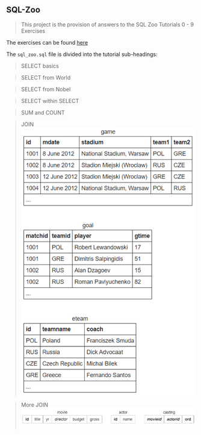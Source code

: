 ## SQL-Zoo

> This project is the provision of answers to the SQL Zoo Tutorials 0 - 9 Exercises

The exercises can be found [here](http://sqlzoo.net/wiki/Main_Page)

The `sql_zoo.sql` file is divided into the tutorial sub-headings:

> SELECT basics

> SELECT from World

> SELECT from Nobel

> SELECT within SELECT

> SUM and COUNT

> JOIN
![join](./images/join_table_format.jpg)

> More JOIN
![more_join](./images/more_join_table_format.jpg)
